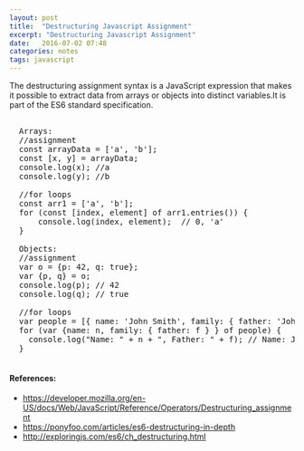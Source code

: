 ```yaml
---
layout: post
title:  "Destructuring Javascript Assignment"
excerpt: "Destructuring Javascript Assignment"
date:   2016-07-02 07:48
categories: notes
tags: javascript
---
```


The destructuring assignment syntax is a JavaScript expression that makes it possible to extract data from arrays or objects into distinct variables.It is part of the ES6 standard specification.

<pre>

  Arrays:
  //assignment
  const arrayData = ['a', 'b'];
  const [x, y] = arrayData;
  console.log(x); //a
  console.log(y); //b
  
  //for loops
  const arr1 = ['a', 'b'];
  for (const [index, element] of arr1.entries()) {
      console.log(index, element);  // 0, 'a'
  }
  
  Objects:
  //assignment
  var o = {p: 42, q: true};
  var {p, q} = o;
  console.log(p); // 42
  console.log(q); // true
  
  //for loops
  var people = [{ name: 'John Smith', family: { father: 'John Doe', mother: 'Jane Doe' } }];
  for (var {name: n, family: { father: f } } of people) {
    console.log("Name: " + n + ", Father: " + f); // Name: John Smith, Father: John Doe
  }
  
</pre>
  
<aside>
  <h4>References:</h4>
  <ul>
    <li>
      <a href="https://developer.mozilla.org/en-US/docs/Web/JavaScript/Reference/Operators/Destructuring_assignment" target="_blank">
        https://developer.mozilla.org/en-US/docs/Web/JavaScript/Reference/Operators/Destructuring_assignment
      </a>
    </li>
    <li>
      <a href="https://ponyfoo.com/articles/es6-destructuring-in-depth" target="_blank">
        https://ponyfoo.com/articles/es6-destructuring-in-depth
      </a>
    </li>
    <li>
      <a href="http://exploringjs.com/es6/ch_destructuring.html" target="_blank">
        http://exploringjs.com/es6/ch_destructuring.html
      </a>
    </li>
  </ul>
</aside>